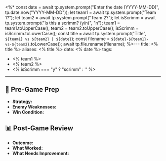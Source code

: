<%*
const date = await tp.system.prompt("Enter the date (YYYY-MM-DD)", tp.date.now("YYYY-MM-DD"));
let team1 = await tp.system.prompt("Team 1?");
let team2 = await tp.system.prompt("Team 2?");
let isScrimm = await tp.system.prompt("Is this a scrimm? (y/n)", "n");
team1 = team1.toUpperCase();
team2 = team2.toUpperCase();
isScrimm = isScrimm.toLowerCase();
const title = await tp.system.prompt("Title", `${team1} vs ${team2} | ${date}`);
const filename = `${date}-${team1}-vs-${team2}`.toLowerCase();
await tp.file.rename(filename);
%>---
title: <% title %>
aliases: <% title %>
date: <% date %>
tags:
  - <% team1 %>
  - <% team2 %>
  - <% isScrimm === "y" ? "scrimm" : '' %>
---
## 📝 Pre-Game Prep

- **Strategy:**
- **Enemy Weaknesses:**
- **Win Condition:**

## 📊 Post-Game Review

- **Outcome:**
- **What Worked:**
- **What Needs Improvement:**